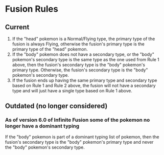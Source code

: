 # Fusion Rules

## Current

1. If the "head" pokemon is a Normal/Flying type, the primary type of the fusion is always Flying, otherwise the fusion's primary type is the primary type of the "head" pokemon.
2. If the "body" pokemon does not have a secondary type, or the "body" pokemon's secondary type is the same type as the one used from Rule 1 above, then the fusion's secondary type is the "body" pokemon's primary type. Otherwise, the fusion's secondary type is the "body" pokemon's secondary type.
3. If the fusion ends up having the same primary type and secondary type based on Rule 1 and Rule 2 above, the fusion will not have a secondary type and will just have a single type based on Rule 1 above.

## Outdated (no longer considered)

### As of version 6.0 of Infinite Fusion some of the pokemon no longer have a dominant typing
If the "body" pokemon is part of a dominant typing list of pokemon, then the fusion's secondary type is the "body" pokemon's primary type and never the "body" pokemon's secondary type.


